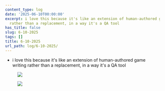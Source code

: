 ```yaml
---
content_type: log
date: '2025-06-10T00:00:00'
excerpt: i love this because it's like an extension of human-authored game writing
  rather than a replacement, in a way it's a QA tool
has_title: false
slug: 6-10-2025
tags: []
title: 6-10-2025
url_path: log/6-10-2025/
---
```


- i love this because it's like an extension of human-authored game writing rather than a replacement, in a way it's a QA tool
<figure class="content-figure">
<img src="https://mp1ewwuojwmnpxpy.public.blob.vercel-storage.com/image_1749486308444-e06Y5CwlQ18Y31Oi6jyUNMPXk4aaLQ.webp" width="auto" class="ba b--light-gray bw2 br2">
<figcaption class="f6 gray tl"></figcaption>
</figure>
<figure class="content-figure">
<img src="https://mp1ewwuojwmnpxpy.public.blob.vercel-storage.com/image_1749486351376-KKaJGUMGYL2W0nSzaYDw8bf8VGau9Q.webp" width="auto" class="ba b--light-gray bw2 br2">
<figcaption class="f6 gray tl"></figcaption>
</figure>